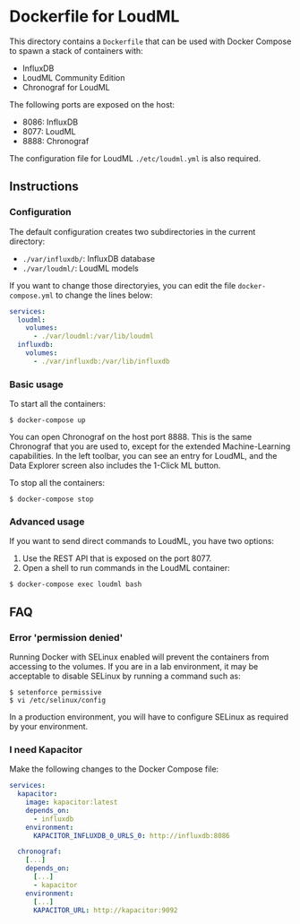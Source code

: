 # Dockerfile for LoudML

This directory contains a `Dockerfile` that can be used with Docker Compose
to spawn a stack of containers with:
- InfluxDB
- LoudML Community Edition
- Chronograf for LoudML

The following ports are exposed on the host:
- 8086: InfluxDB
- 8077: LoudML
- 8888: Chronograf

The configuration file for LoudML `./etc/loudml.yml` is also required.

## Instructions

### Configuration

The default configuration creates two subdirectories in the current
directory:
- `./var/influxdb/`: InfluxDB database
- `./var/loudml/`: LoudML models

If you want to change those directoryies, you can edit the file
`docker-compose.yml` to change the lines below:

```yaml
services:
  loudml:
    volumes:
      - ./var/loudml:/var/lib/loudml
  influxdb:
    volumes:
      - ./var/influxdb:/var/lib/influxdb
```

### Basic usage

To start all the containers:

```
$ docker-compose up
```

You can open Chronograf on the host port 8888. This is the same Chronograf
that you are used to, except for the extended Machine-Learning capabilities.
In the left toolbar, you can see an entry for LoudML, and the Data Explorer
screen also includes the 1-Click ML button.

To stop all the containers:

```
$ docker-compose stop
```

### Advanced usage

If you want to send direct commands to LoudML, you have two options:

1. Use the REST API that is exposed on the port 8077.
2. Open a shell to run commands in the LoudML container:

```
$ docker-compose exec loudml bash
```

## FAQ

### Error 'permission denied'

Running Docker with SELinux enabled will prevent the containers from
accessing to the volumes. If you are in a lab environment, it may be
acceptable to disable SELinux by running a command such as:

```
$ setenforce permissive
$ vi /etc/selinux/config
```

In a production environment, you will have to configure SELinux as
required by your environment.

### I need Kapacitor

Make the following changes to the Docker Compose file:

```yaml
services:
  kapacitor:
    image: kapacitor:latest
    depends_on:
      - influxdb
    environment:
      KAPACITOR_INFLUXDB_0_URLS_0: http://influxdb:8086

  chronograf:
    [...]
    depends_on:
      [...]
      - kapacitor
    environment:
      [...]
      KAPACITOR_URL: http://kapacitor:9092
```
